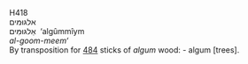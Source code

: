 <body>
  <p>H418<br>  אלגּוּמּים  <br> אַלגּוּמִּים  ‎  ‘algûmmı̂ym  <br><i>al-goom-meem‘ </i><br>By transposition for <a href="h0484.htm">484</a>  sticks of <i>algum</i> wood: - algum [trees].<br></p>
 </body>